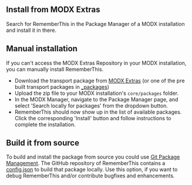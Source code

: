 ## Install from MODX Extras

Search for RememberThis in the Package Manager of a MODX installation and install it in there.

## Manual installation

If you can't access the MODX Extras Repository in your MODX installation, you can manually install RememberThis.

* Download the transport package from [MODX Extras](http://modx.com/extras/package/rememberthis)
  (or one of the pre built transport packages in [_packages](https://github.com/Jako/RememberThis/tree/master/_packages))
* Upload the zip file to your MODX installation's `core/packages` folder.
* In the MODX Manager, navigate to the Package Manager page, and select 'Search locally for packages' from the dropdown 
  button.
* RememberThis should now show up in the list of available packages. Click the corresponding 'Install' button and follow 
  instructions to complete the installation.

## Build it from source

To build and install the package from source you could use [Git Package Management](https://github.com/TheBoxer/Git-Package-Management). 
The GitHub repository of RememberThis contains a [config.json](https://github.com/Jako/RememberThis/blob/master/_build/config.json) 
to build that package locally. Use this option, if you want to debug RememberThis and/or contribute bugfixes and enhancements.

<!-- Piwik -->
<script type="text/javascript">
  var _paq = _paq || [];
  _paq.push(['trackPageView']);
  _paq.push(['enableLinkTracking']);
  (function() {
    var u="//piwik.partout.info/";
    _paq.push(['setTrackerUrl', u+'piwik.php']);
    _paq.push(['setSiteId', 18]);
    var d=document, g=d.createElement('script'), s=d.getElementsByTagName('script')[0];
    g.type='text/javascript'; g.async=true; g.defer=true; g.src=u+'piwik.js'; s.parentNode.insertBefore(g,s);
  })();
</script>
<noscript><p><img src="//piwik.partout.info/piwik.php?idsite=18" style="border:0;" alt="" /></p></noscript>
<!-- End Piwik Code -->
